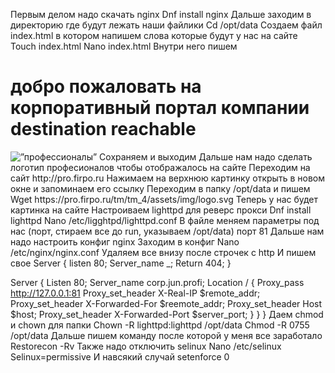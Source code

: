 Первым делом надо скачать nginx
Dnf install nginx
Дальше заходим в директорию где будут лежать наши файлики
Cd /opt/data
Создаем файл index.html в котором напишем слова которые будут у нас на сайте
Touch index.html
Nano index.html
Внутри него пишем 
<meta charset=”utf-8”>
<html>
 <h1>добро пожаловать на корпоративный портал компании destination reachable</h1>
 <img src=”logo.svg” alt=”профессионалы”>
</html>
Сохраняем и выходим
Дальше нам надо сделать логотип професионалов чтобы отображалось на сайте
Переходим на сайт http://pro.firpo.ru
Нажимаем на верхнюю картинку открыть в новом окне и запоминаем его ссылку
Переходим в папку /opt/data и пишем
Wget https://pro.firpo.ru/tm/tm_4/assets/img/logo.svg
Теперь у нас будет картинка на сайте
Настроиваем lighttpd для реверс прокси
Dnf install lighttpd
Nano /etc/ligghtpd/lighttpd.conf
В файле меняем параметры под нас
(порт, стираем все до run, указываем /opt/data) порт 81
Дальше нам надо настроить конфиг nginx
Заходим в конфиг 
Nano /etc/nginx/nginx.conf
Удаляем все внизу после строчек с http
И пишем свое
Server {
	listen 80;
	Server_name _;
	Return 404;
}

Server {
	Listen 80;
	Server_name corp.jun.profi;
Location / {
	Proxy_pass http://127.0.0.1:81
	Proxy_set_header X-Real-IP $remote_addr;
	Proxy_set_header X-Forwarded-For $reemote_addr;
	Proxy_set_header Host $host;
	Proxy_set_header X-Forwarded-Port $server_port;
}
}
}
Даем chmod и chown для папки
Chown -R lighttpd:lighttpd /opt/data
Chmod -R 0755 /opt/data
Дальше пишем команду после которой у меня все заработало
Restorecon -Rv 
Также надо отключить selinux
Nano /etc/selinux
Selinux=permissive
И навсякий случай setenforce 0
